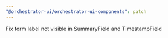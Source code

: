 ```yaml
---
"@orchestrator-ui/orchestrator-ui-components": patch
---
```


Fix form label not visible in SummaryField and TimestampField
